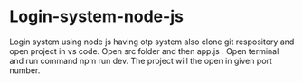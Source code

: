 # Login-system-node-js
Login system using node js having otp system also
clone git respository and open project in vs code. Open src folder and then app.js .
Open terminal and run command npm run dev.
The project will the open in given port number.
